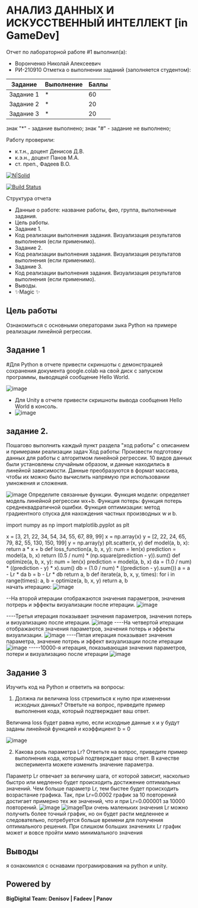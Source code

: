 # АНАЛИЗ ДАННЫХ И ИСКУССТВЕННЫЙ ИНТЕЛЛЕКТ [in GameDev]
Отчет по лабораторной работе #1 выполнил(а):
- Воронченко Николай Алексеевич
- РИ-210910
Отметка о выполнении заданий (заполняется студентом):

| Задание | Выполнение | Баллы |
| ------ | ------ | ------ |
| Задание 1 | * | 60 |
| Задание 2 | * | 20 |
| Задание 3 | * | 20 |

знак "*" - задание выполнено; знак "#" - задание не выполнено;

Работу проверили:
- к.т.н., доцент Денисов Д.В.
- к.э.н., доцент Панов М.А.
- ст. преп., Фадеев В.О.

[![N|Solid](https://cldup.com/dTxpPi9lDf.thumb.png)](https://nodesource.com/products/nsolid)

[![Build Status](https://travis-ci.org/joemccann/dillinger.svg?branch=master)](https://travis-ci.org/joemccann/dillinger)

Структура отчета

- Данные о работе: название работы, фио, группа, выполненные задания.
- Цель работы.
- Задание 1.
- Код реализации выполнения задания. Визуализация результатов выполнения (если применимо).
- Задание 2.
- Код реализации выполнения задания. Визуализация результатов выполнения (если применимо).
- Задание 3.
- Код реализации выполнения задания. Визуализация результатов выполнения (если применимо).
- Выводы.
- ✨Magic ✨

## Цель работы
Ознакомиться с основными операторами зыка Python на примере реализации линейной регрессии.

## Задание 1
#Для Python в отчете привести скриншоты с демонстрацией сохранения документа google.colab на свой диск с запуском программы, выводящей сообщение Hello World.


![image](https://user-images.githubusercontent.com/113470407/224609556-c201a94f-9562-401c-ae6f-7abbb9c7cb05.png)



- Для Unity  в отчете привести скришноты вывода сообщения Hello World в консоль. 
- ![image](https://user-images.githubusercontent.com/113470407/224608221-4a89553c-d6c2-4a26-a8dc-29cce34344c9.png)



## задание 2.

Пошагово выполнить каждый пункт раздела "ход работы" с описанием и примерами реализации задач
Ход работы:
Произвести подготовку данных для работы с алгоритмом линейной регрессии. 10 видов данных были установлены случайным образом, и данные находились в линейной зависимости. Данные преобразуются в формат массива, чтобы их можно было вычислить напрямую при использовании умножения и сложения.

![image](https://user-images.githubusercontent.com/113470407/224630277-5d4cd209-d560-49a9-bfa5-61604e630570.png)
Определите связанные функции. Функция модели: определяет модель линейной регрессии wx+b. Функция потерь: функция потерь среднеквадратичной ошибки. Функция оптимизации: метод градиентного спуска для нахождения частных производных w и b.

import numpy as np
import matplotlib.pyplot as plt

x = [3, 21, 22, 34, 54, 34, 55, 67, 89, 99]
x = np.array(x)
y = [2, 22, 24, 65, 79, 82, 55, 130, 150, 199]
y = np.array(y)
plt.scatter(x, y)
def model(a, b, x):
    return a * x + b
def loss_function(a, b, x, y):
    num = len(x)
    prediction = model(a, b, x)
    return (0.5 / num) * (np.square(prediction - y)).sum()
def optimize(a, b, x, y):
    num = len(x)
    prediction = model(a, b, x)
    da = (1.0 / num) * ((prediction - y) * x).sum()
    db = (1.0 / num) * ((prediction - y).sum())
    a = a - Lr * da
    b = b - Lr * db
    return a, b
def iterate(a, b, x, y, times):
    for i in range(times):
        a, b = optimize(a, b, x, y)
    return a, b  
начать итерацию:
![image](https://user-images.githubusercontent.com/113470407/224630374-47c55128-d0f7-4a11-9d5b-e0dce8f4feb5.png)

--На второй итерации отображаются значения параметров, значения потрерь и эффекты визуализации после итерации.
![image](https://user-images.githubusercontent.com/113470407/224631831-b5f61e25-2656-4535-aab4-880c648a64c9.png)

----Третья итерация показывает значения параметров, значения потерь и визуализацию после итерации.
![image](https://user-images.githubusercontent.com/113470407/224632161-946182f2-bc69-4737-85a0-25fc88fd547b.png)
----На четвертой итерации отображаются значения параметров, значения потерь и эффекты визуализации.
![image](https://user-images.githubusercontent.com/113470407/224632339-b21a792c-0579-40c7-900d-b7f0826b7aef.png)
----Пятая итерация показывает значения параметра, значение потреь и эффект визуализации после итерации
![image](https://user-images.githubusercontent.com/113470407/224632809-7ed16c2f-32df-4308-abef-53e58a754c6c.png)
-----10000-я итерация, показывающая значения параметров, потери и визуализацию после итерации
![image](https://user-images.githubusercontent.com/113470407/224632965-63f39ba5-4e29-4aa9-aea5-39de47ab5982.png)

## Задание 3
Изучить код на Python и ответить на вопросы:
1. Должна ли величина loss стремиться к нулю при изменении исходных данных? Ответьте на вопрос, приведите пример выполнения кода, который подтверждает ваш ответ.

Величина loss будет равна нулю, если исходные данные x и y будут заданы линейной функцией и коэффициент b = 0

![image](https://user-images.githubusercontent.com/113470407/224634389-fb4c211c-ed74-45ed-bf6d-4f04e33ec6bf.png)

2. Какова роль параметра Lr? Ответьте на вопрос, приведите пример выполнения кода, который подтверждает ваш ответ. В качестве эксперимента можете изменить значение параметра.

Параметр Lr отвечает за величину шага, от которой зависит, насколько быстро или медленно будет происходить достижение оптимальных значений. Чем больше параметр Lr, тем быстее будет происходить возрастание графика. Так, при Lr=0.0002 график за 10 повторений достигает примерно тех же значений, что и при Lr=0.000001 за 10000 повторений.
![image](https://user-images.githubusercontent.com/113470407/224634898-e562324a-35ea-4bb8-82b4-60f190a9e66e.png)
![image](https://user-images.githubusercontent.com/113470407/224634973-e24dc679-180b-42fb-bbee-b4c435cca5bc.png)При очень маленьких значения Lr можно получить более точный график, но он будет расти медленнее и следовательно, потребуется больше времени для получения оптимального решения. При слишком больших значениях Lr график может и вовсе пройти мимо минимального значения









## Выводы
я ознакомился с оснавами програмирования на python и unity.



## Powered by

**BigDigital Team: Denisov | Fadeev | Panov**
